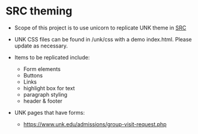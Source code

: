 # SRC theming
* Scope of this project is to use unicorn to replicate UNK theme in [SRC](its-src.unl.edu)
* UNK CSS files can be found in /unk/css with a demo index.html. Please update as necessary.
* Items to be replicated include:
    * Form elements
    * Buttons
    * Links
    * highlight box for text
    * paragraph styling
    * header & footer
    
* UNK pages that have forms:
    * https://www.unk.edu/admissions/group-visit-request.php
    

    
    
    